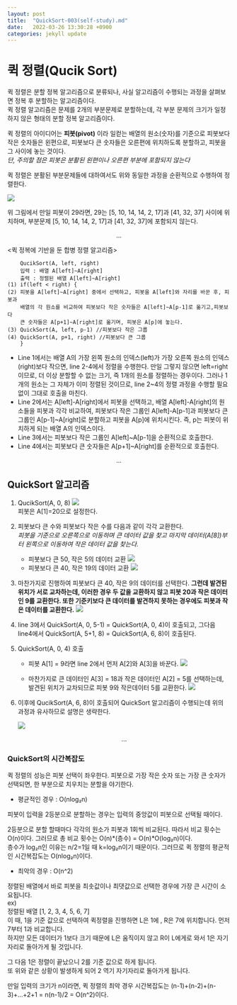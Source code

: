 ```yaml
---
layout: post
title:  "QuickSort-003(self-study).md"
date:   2022-03-26 13:30:28 +0900
categories: jekyll update
---
```


# 퀵 정렬(Qucik Sort)

퀵 정렬은 분할 정복 알고리즘으로 분류되나, 사실 알고리즘이 수행되는 과정을 살펴보면 정복 후 분할하는 알고리즘이다.  
퀵 정렬 알고리즘은 문제를 2개의 부분문제로 분할하는데, 각 부분 문제의 크기가 일정하지 않은 형태의 분할 정복 알고리즘이다.

퀵 정렬의 아이디어는 **피봇(pivot)** 이라 일컫는 배열의 원소(숫자)를 기준으로 피봇보다 작은 숫자들은 왼편으로, 피봇보다 큰 숫자들은 오른편에 위치하도록 분할하고, 피봇을 그 사이에 놓는 것이다.   
*단, 주의할 점은 피봇은 분활된 왼편이나 오른편 부분에 포함되지 않는다*

퀵 정렬은 분활된 부분문제들에 대하여서도 위와 동일한 과정을 순환적으로 수행하여 정렬한다.   

![](https://postfiles.pstatic.net/MjAyMjAyMTBfMTU4/MDAxNjQ0NDcyNjU2ODUz.5V4yfg_QpEEi7eBnOS95DfnO683jonUKaMp9mWLjM6og.T0ASV2AGbTWoFZbC2fX9d0u7DdBXMX4o2eboYbSisiEg.GIF.agn710/quickSortAlgorithm.gif?type=w966)

위 그림에서 만일 피봇이 29라면, 29는 [5, 10, 14, 14, 2, 17]과 [41, 32, 37] 사이에 위치하며, 부분문제 [5, 10, 14, 14, 2, 17]과 [41, 32, 37]에 포함되지 않는다.

$$\dots$$

\<퀵 정복에 기반을 둔 합병 정렬 알고리즘\>
    
        QucikSort(A, left, right)
        입력 : 배열 A[left]~A[right]
        출력 : 정렬된 배열 A[left]~A[right]
    (1) if(left < right) {
    (2) 피봇을 A[left]~A[right] 중에서 선택하고, 피봇을 A[left]와 자리를 바꾼 후, 피봇과    
        배열의 각 원소를 비교하여 피봇보다 작은 숫자들은 A[left]~A[p-1]로 옮기고,피봇보다    
        큰 숫자들은 A[p+1]~A[right]로 옮기며, 피봇은 A[p]에 놓는다.   
    (3) QuickSort(A, left, p-1) //피봇보다 작은 그룹
    (4) QuickSort(A, p+1, right) //피봇보다 큰 그룹
        }

* Line 1에서는 배열 A의 가장 왼쪽 원소의 인덱스(left)가 가장 오른쪽 원소의 인덱스(right)보다 작으면, line 2-4에서 정렬을 수행한다. 만일 그렇지 않으면 left=right이므로, 더 이상 분할할 수 없는 크기, 즉 1개의 원소를 정렬하는 경우이다. 그러나 1개의 원소는 그 자체가 이미 정렬된 것이므로, line 2~4의 정렬 과정을 수행할 필요 없이 그대로 호출을 마친다.
* Line 2에서는 A[left]-A[right]에서 피봇을 선택하고, 배열 A[left]-A[right]의 원소들을 피봇과 각각 비교하여, 피봇보다 작은 그룹인 A[left]-A[p-1]과 피봇보다 큰 그룹인 A[p-1]~A[right]로 분할하고 피봇을 A[p]에 위치시킨다. 즉, p는 피봇이 위치하게 되는 배열 A의 인덱스이다.
* Line 3에서는 피봇보다 작은 그룹인 A[left]~A[p-1]을 순환적으로 호출한다.
* Line 4에서는 피봇보다 큰 숫자들은 A[p+1]~A[right]를 순환적으로 호출한다.

$$\dots$$

## QuickSort 알고리즘
   
1. QucikSort(A, 0, 8)
![](https://dbscthumb-phinf.pstatic.net/3523_000_1/20141020113635377_9H3WMM4G9.jpg/ka7_134_i1.jpg?type=w383_fst&wm=N)   
피봇은 A[1]=20으로 설정한다.

2. 피봇보다 큰 수와 피봇보다 작은 수를 다음과 같이 각각 교환한다.   
*피봇을 기준으로 오른쪽으로 이동하며 큰 데이터 값을 찾고 마지막 데이터(A[8])부터 왼쪽으로 이동하여 작은 데이터 값을 찾는다.*

    * 피봇보다 큰 50, 작은 5의 데이터 교환 
    ![](https://dbscthumb-phinf.pstatic.net/3523_000_1/20141020113635737_WCHFJ3TQP.jpg/ka7_134_i2.jpg?type=w431_fst&wm=N)
    * 피봇보다 큰 40, 작은 19의 데이터 교환
    ![](https://dbscthumb-phinf.pstatic.net/3523_000_1/20141020113636026_B5Z549GIU.jpg/ka7_134_i3.jpg?type=w431_fst&wm=N)

3. 마찬가지로 진행하여 피봇보다 큰 40, 작은 9의 데이터를 선택한다. **그런데 발견된 위치가 서로 교차하는데, 이러한 경우 두 값을 교환하지 않고 피봇 20과 작은 데이터인 9를 교환한다. 또한 기준키보다 큰 데이터를 발견하지 못하는 경우에도 피봇과 작은 데이터를 교환한다.**
![](https://dbscthumb-phinf.pstatic.net/3523_000_1/20141020113636532_97EATQHMY.jpg/ka7_134_i4.jpg?type=w431_fst&wm=N)

4. line 3에서 QuickSort(A, 0, 5-1) = QuickSort(A, 0, 4)이 호출되고, 그다음 line4에서 QuickSort(A, 5+1, 8) = QuickSort(A, 6, 8)이 호출된다.

5. QuickSort(A, 0, 4) 호출

    * 피봇 A[1] = 9라면 line 2에서 먼저 A[2]와 A[3]을 바꾼다.
    ![](https://dbscthumb-phinf.pstatic.net/3523_000_1/20141020113638267_ZP6RN3US0.jpg/ka7_134_i6.jpg?type=w431_fst&wm=N)

    * 마찬가지로 큰 데이터인 A[3] = 18과 작은 데이터인 A[2] = 5를 선택하는데, 발견된 위치가 교차되므로 피봇 9와 작은데이터 5를 교환한다.
    ![](https://dbscthumb-phinf.pstatic.net/3523_000_1/20141020113638539_UXLM1P3AD.jpg/ka7_134_i7.jpg?type=w431_fst&wm=N)

6. 이후에 QucikSort(A, 6, 8)이 호출되어 QuickSort 알고리즘이 수행되는데 위의 과정과 유사하므로 설명은 생략한다.

    ![](https://dbscthumb-phinf.pstatic.net/3523_000_1/20150831114420916_9N7U4TVE2.jpg/ka7_134_i13.jpg?type=w431_fst&wm=N)

    $$\dots$$

### QuickSort의 시간복잡도

퀵 정렬의 성능은 피봇 선택이 좌우한다. 피봇으로 가장 작은 숫자 또는 가장 큰 숫자가 선택되면, 한 부분으로 치우치는 분할을 야기한다.

* 평균적인 경우 : O(nlog₂n)

피봇이 입력을 2등분으로 분할하는 경우는 입력의 중앙값이 피봇으로 선택될 때이다. 

2등분으로 분할 할때마다 각각의 원소가 피봇과 1회씩 비교된다. 따라서 비교 횟수는 O(n)이다. 그러므로 총 비교 횟수는 O(n)*(층수) = O(n)*O(log₂n)이다.   
층수가 log₂n인 이유는 n/2=1일 때 k=log₂n이기 때문이다. 그러므로 퀵 정렬의 평균적인 시간복잡도는 O(nlog₂n)이다.

* 최악의 경우 : O(n^2)

정렬된 배열에서 바로 피봇을 최솟값이나 최댓값으로 선택한 경우에 가장 큰 시간이 소요됩니다.   
ex)   
정렬된 배열 [1, 2, 3, 4, 5, 6, 7]    
이 때, 1을 기준 값으로 선택하여 퀵정렬을 진행하면 L은 1에 , R은 7에 위치합니다.
먼저 7부터 1과 비교합니다.   
하지만 모든 데이터가 1보다 크기 때문에 L은 움직이지 않고 R이 L에게로 와서 1은 자기자리로 돌아가게 될 것입니다.   

그 다음 1은 정렬이 끝났으니 2를 기준 값으로 하게 됩니다.   
또 위와 같은 상황이 발생하게 되어 2 역기 자기자리로 돌아가게 됩니다.

만일 입력의 크기가 n이라면, 퀵 정렬의 최악 경우 시간복잡도는 (n-1)+(n-2)+(n-3)+...+2+1 = n(n-1)/2 = O(n^2)이다.


